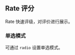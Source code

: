 <div class="demo-header">
<p class="overviewicon">
  <span class="wapi-ui-alert"/>
</p>

## Rate 评分

<nova-uxlink widget-name="Rate"></nova-uxlink>

Rate 快速评级，对评价进行展示。
</div>

### 单选模式

可通过 `radio` 设置单选模式。

<nova-demo-view link="rate/radio-rate.vue"></nova-demo-view>

<br />
